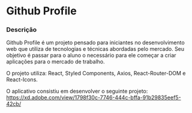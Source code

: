 # Github Profile

### Descrição

Github Profile é um projeto pensado para iniciantes no desenvolvimento web que utiliza de tecnologias e técnicas abordadas pelo mercado. Seu objetivo é passar para o aluno o necessário para ele começar a criar aplicações para o mercado de trabalho.

O projeto utiliza: React, Styled Components, Axios, React-Router-DOM e React-Icons.

O aplicativo consistiu em desenvolver o seguinte projeto: https://xd.adobe.com/view/1798f30c-7746-444c-bffa-91b29835eef5-42cb/
